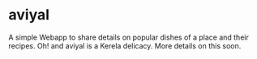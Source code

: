 aviyal
======

A simple Webapp to share details on popular dishes of a place and their recipes. Oh! and aviyal is a Kerela delicacy. More details on this soon.
